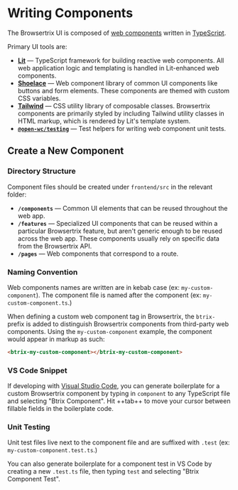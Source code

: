 # Writing Components

The Browsertrix UI is composed of [web components](https://developer.mozilla.org/en-US/docs/Web/API/Web_components) written in [TypeScript](https://www.typescriptlang.org/).

Primary UI tools are:

- **[Lit](https://lit.dev/docs/)** — TypeScript framework for building reactive web components. All web application logic and templating is handled in Lit-enhanced web components.
- **[Shoelace](https://shoelace.style/)** — Web component library of common UI components like buttons and form elements. These components are themed with custom CSS variables.
- **[Tailwind](https://tailwindcss.com/)** — CSS utility library of composable classes. Browsertrix components are primarily styled by including Tailwind utility classes in HTML markup, which is rendered by Lit's template system.
- **[`@open-wc/testing`](https://open-wc.org/docs/testing/testing-package/)** — Test helpers for writing web component unit tests.

## Create a New Component

### Directory Structure

Component files should be created under `frontend/src` in the relevant folder:

- **`/components`** — Common UI elements that can be reused throughout the web app.
- **`/features`** — Specialized UI components that can be reused within a particular Browsertrix feature, but aren't generic enough to be reused across the web app. These components usually rely on specific data from the Browsertrix API.
- **`/pages`** — Web components that correspond to a route.

### Naming Convention

Web components names are written are in kebab case (ex: `my-custom-component`). The component file is named after the component (ex: `my-custom-component.ts`.)

When defining a custom web component tag in Browsertrix, the `btrix-` prefix is added to distinguish Browsertrix components from third-party web components. Using the `my-custom-component` example, the component would appear in markup as such:

```html
<btrix-my-custom-component></btrix-my-custom-component>
```

### VS Code Snippet

If developing with [Visual Studio Code](https://code.visualstudio.com/), you can generate boilerplate for a custom Browsertrix component by typing in `component` to any TypeScript file and selecting "Btrix Component". Hit ++tab++ to move your cursor between fillable fields in the boilerplate code.

### Unit Testing

Unit test files live next to the component file and are suffixed with `.test` (ex: `my-custom-component.test.ts`.)

You can also generate boilerplate for a component test in VS Code by creating a new `.test.ts` file, then typing `test` and selecting "Btrix Component Test".
